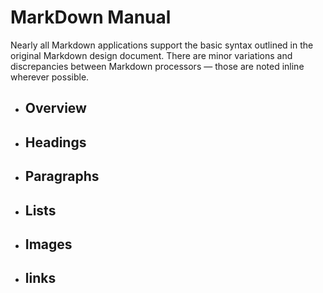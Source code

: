 # MarkDown Manual
Nearly all Markdown applications support the basic syntax outlined in the original Markdown design document. There are minor variations and discrepancies between Markdown processors — those are noted inline wherever possible.

- ## Overview

- ## Headings

- ## Paragraphs

- ## Lists

- ## Images

- ## links
